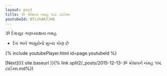 ```yaml
---
layout: post
title: ૐ શ્રીશાય નમહ ૧૦૮ ટાઈમ્સ
youtubeId: NTcxhAK7JHQ
---
```

 
 
 ૐ દેવાસુર ગણધ્યાક્ષાય નમહ  
 
 -  દેવ અને અસુરોનો મુખ્ય કોણ છે 
 
  
 
  
 
 
 
 
 
 


{% include youtubePlayer.html id=page.youtubeId %}
 
[Next]({{ site.baseurl }}{% link  split2/_posts/2015-12-13-ૐ ક્રોધાઘને નમહ ૧૦૮ ટાઈમ્સ.md%})
 
